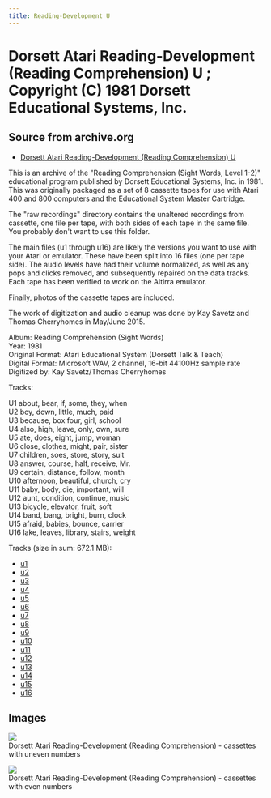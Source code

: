 ```yaml
---
title: Reading-Development U
---
```

# Dorsett Atari Reading-Development (Reading Comprehension) U ; Copyright (C) 1981 Dorsett Educational Systems, Inc.  
## Source from archive.org  
- [Dorsett Atari Reading-Development (Reading Comprehension) U](https://archive.org/details/DorsettAtariReadingComprehensionSightWordsLevel12)  
  
This is an archive of the "Reading Comprehension (Sight Words, Level 1-2)" educational program published by Dorsett Educational Systems, Inc. in 1981. This was originally packaged as a set of 8 cassette tapes for use with Atari 400 and 800 computers and the Educational System Master Cartridge.  
  
The "raw recordings" directory contains the unaltered recordings from cassette, one file per tape, with both sides of each tape in the same file. You probably don't want to use this folder.  
  
The main files (u1 through u16) are likely the versions you want to use with your Atari or emulator. These have been split into 16 files (one per tape side). The audio levels have had their volume normalized, as well as any pops and clicks removed, and subsequently repaired on the data tracks. Each tape has been verified to work on the Altirra emulator.  
  
Finally, photos of the cassette tapes are included.  
  
The work of digitization and audio cleanup was done by Kay Savetz and Thomas Cherryhomes in May/June 2015.  
  
Album: Reading Comprehension (Sight Words)  
Year: 1981  
Original Format: Atari Educational System (Dorsett Talk & Teach)  
Digital Format: Microsoft WAV, 2 channel, 16-bit 44100Hz sample rate  
Digitized by: Kay Savetz/Thomas Cherryhomes  
  
Tracks:  
  
U1	about, bear, if, some, they, when  
U2	boy, down, little, much, paid  
U3	because, box four, girl, school  
U4	also, high, leave, only, own, sure  
U5	ate, does, eight, jump, woman  
U6	close, clothes, might, pair, sister  
U7	children, soes, store, story, suit  
U8	answer, course, half, receive, Mr.  
U9	certain, distance, follow, month  
U10	afternoon, beautiful, church, cry  
U11	baby, body, die, important, will  
U12	aunt, condition, continue, music  
U13	bicycle, elevator, fruit, soft  
U14	band, bang, bright, burn, clock  
U15	afraid, babies, bounce, carrier  
U16	lake, leaves, library, stairs, weight  
  
Tracks (size in sum: 672.1 MB):  
  
- [u1](http://data.atariwiki.org/FLAC/Reading-Comprehension_U/u1.flac)  
- [u2](http://data.atariwiki.org/FLAC/Reading-Comprehension_U/u2.flac)  
- [u3](http://data.atariwiki.org/FLAC/Reading-Comprehension_U/u3.flac)  
- [u4](http://data.atariwiki.org/FLAC/Reading-Comprehension_U/u4.flac)  
- [u5](http://data.atariwiki.org/FLAC/Reading-Comprehension_U/u5.flac)  
- [u6](http://data.atariwiki.org/FLAC/Reading-Comprehension_U/u6.flac)  
- [u7](http://data.atariwiki.org/FLAC/Reading-Comprehension_U/u7.flac)  
- [u8](http://data.atariwiki.org/FLAC/Reading-Comprehension_U/u8.flac)  
- [u9](http://data.atariwiki.org/FLAC/Reading-Comprehension_U/u9.flac)  
- [u10](http://data.atariwiki.org/FLAC/Reading-Comprehension_U/u10.flac)  
- [u11](http://data.atariwiki.org/FLAC/Reading-Comprehension_U/u11.flac)  
- [u12](http://data.atariwiki.org/FLAC/Reading-Comprehension_U/u12.flac)  
- [u13](http://data.atariwiki.org/FLAC/Reading-Comprehension_U/u13.flac)  
- [u14](http://data.atariwiki.org/FLAC/Reading-Comprehension_U/u14.flac)  
- [u15](http://data.atariwiki.org/FLAC/Reading-Comprehension_U/u15.flac)  
- [u16](http://data.atariwiki.org/FLAC/Reading-Comprehension_U/u16.flac)  
## Images  
![](attachments/uA_.jpg)  
Dorsett Atari Reading-Development (Reading Comprehension) - cassettes with uneven numbers  
  
![](attachments/uB_.jpg)  
Dorsett Atari Reading-Development (Reading Comprehension) - cassettes with even numbers  
